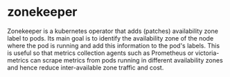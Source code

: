 # zonekeeper
Zonekeeper is a kubernetes operator that adds (patches) availability zone label to pods. Its main goal is to identify the availability zone of the node where the pod is running and add this information to the pod's labels.
This is useful so that metrics collection agents such as Prometheus or victoria-metrics can scrape metrics from pods running in different availability zones and hence reduce inter-available zone traffic and cost.